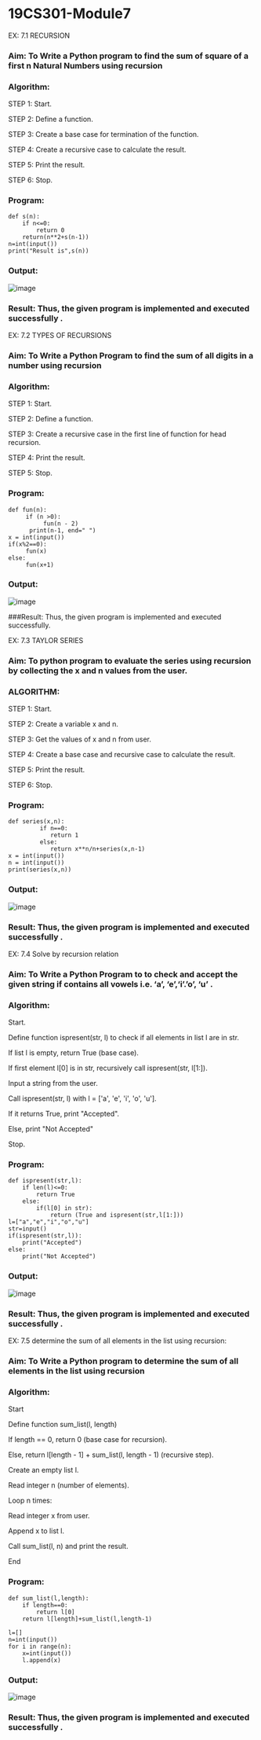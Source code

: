 # 19CS301-Module7
EX: 7.1 RECURSION
### Aim: To Write a Python program to find the sum of square of a first n Natural Numbers using recursion

### Algorithm:
STEP 1: Start.

STEP 2: Define a function.

STEP 3: Create a base case for termination of the function.

STEP 4: Create a recursive case to calculate the result.

STEP 5: Print the result. 

STEP 6: Stop.

### Program:
```
def s(n):
    if n<=0:
        return 0
    return(n**2+s(n-1))
n=int(input())
print("Result is",s(n))
```
### Output:
![image](https://github.com/gokulkrishnan2005/19CS301-Module7/blob/main/24.png)

### Result: Thus, the given program is implemented and executed successfully .
 

EX: 7.2 TYPES OF RECURSIONS
### Aim: To Write a Python Program to find the sum of all digits in a number using recursion
### Algorithm:
STEP 1: Start.

STEP 2: Define a function.

STEP 3: Create a recursive case in the first line of function for head recursion.

STEP 4: Print the result.

STEP 5: Stop.
### Program:
```
def fun(n):
     if (n >0):
          fun(n - 2)
      print(n-1, end=" ")
x = int(input())
if(x%2==0):
     fun(x)
else:
     fun(x+1)

```
### Output:
![image](https://github.com/user-attachments/assets/c4d6416f-d333-49c1-9dd5-0f774cdabb03)

###Result: Thus, the given program is implemented and executed successfully.
 


EX: 7.3 TAYLOR SERIES

### Aim: To python program to evaluate the series using recursion by collecting the x and n values from the user.
### ALGORITHM:
STEP 1: Start.

STEP 2: Create a variable x and n.

STEP 3: Get the values of x and n from user.

STEP 4: Create a base case and recursive case to calculate the result.

STEP 5: Print the result.

STEP 6: Stop.
### Program:
```
def series(x,n):
         if n==0:
            return 1
         else:
            return x**n/n+series(x,n-1)
x = int(input())
n = int(input())
print(series(x,n))
```
### Output:
![image](https://github.com/user-attachments/assets/1d00b1a4-cecb-466f-8593-805f00d27461)

 
### Result: Thus, the given program is implemented and executed successfully .
 

EX: 7.4 Solve by recursion relation

### Aim: To Write a Python Program to to check and accept the given string if contains all vowels i.e. ‘a’, ‘e’,‘i’.’o’, ‘u’ .

### Algorithm:
 Start.

Define function ispresent(str, l) to check if all elements in list l are in str.

If list l is empty, return True (base case).

If first element l[0] is in str, recursively call ispresent(str, l[1:]).

Input a string from the user.

Call ispresent(str, l) with l = ['a', 'e', 'i', 'o', 'u'].

If it returns True, print "Accepted".

Else, print "Not Accepted"

Stop.

### Program:
```
def ispresent(str,l):
    if len(l)<=0:
        return True
    else:
        if(l[0] in str):
    	    return (True and ispresent(str,l[1:]))
l=["a","e","i","o","u"]
str=input()
if(ispresent(str,l)):
	print("Accepted")
else:
	print("Not Accepted")

```
### Output:
![image](https://github.com/gokulkrishnan2005/19CS301-Module7/blob/main/25.png)

### Result: Thus, the given program is implemented and executed successfully .

EX: 7.5   determine the sum of all elements in the list using recursion:
### Aim: To Write a Python program to  determine the sum of all elements in the list using recursion

### Algorithm:

Start

Define function sum_list(l, length)

If length == 0, return 0 (base case for recursion).

Else, return l[length - 1] + sum_list(l, length - 1) (recursive step).

Create an empty list l.

Read integer n (number of elements).

Loop n times:

Read integer x from user.

Append x to list l.

Call sum_list(l, n) and print the result.

End

### Program:
```
def sum_list(l,length):
    if length==0:
        return l[0]
    return l[length]+sum_list(l,length-1)
    
l=[]
n=int(input())
for i in range(n):
    x=int(input())
    l.append(x)
```
### Output:
![image](https://github.com/gokulkrishnan2005/19CS301-Module7/blob/main/m7n.png)

### Result: Thus, the given program is implemented and executed successfully .
 

